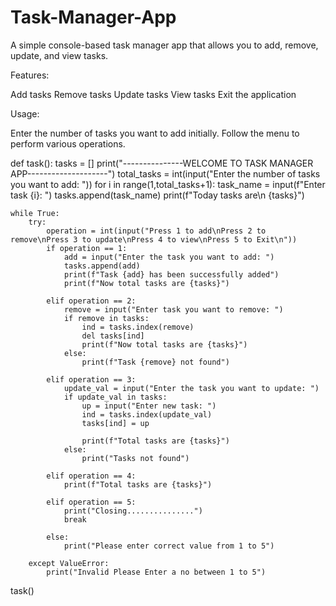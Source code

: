 # Task-Manager-App
A simple console-based task manager app that allows you to add, remove, update, and view tasks.

Features:

Add tasks
Remove tasks
Update tasks
View tasks
Exit the application

Usage:

Enter the number of tasks you want to add initially.
Follow the menu to perform various operations.



def task():
    tasks = []
    print("---------------WELCOME TO TASK MANAGER APP--------------------")
    total_tasks = int(input("Enter the number of tasks you want to add: "))
    for i in range(1,total_tasks+1):
        task_name = input(f"Enter task {i}: ")
        tasks.append(task_name)
    print(f"Today tasks are\n {tasks}")

    while True:
        try:
            operation = int(input("Press 1 to add\nPress 2 to remove\nPress 3 to update\nPress 4 to view\nPress 5 to Exit\n"))
            if operation == 1:
                add = input("Enter the task you want to add: ")
                tasks.append(add)
                print(f"Task {add} has been successfully added")
                print(f"Now total tasks are {tasks}")

            elif operation == 2:
                remove = input("Enter task you want to remove: ")
                if remove in tasks:
                    ind = tasks.index(remove)
                    del tasks[ind]
                    print(f"Now total tasks are {tasks}")
                else:
                    print(f"Task {remove} not found")

            elif operation == 3:
                update_val = input("Enter the task you want to update: ")
                if update_val in tasks:
                    up = input("Enter new task: ")
                    ind = tasks.index(update_val)
                    tasks[ind] = up

                    print(f"Total tasks are {tasks}")
                else:
                    print("Tasks not found")

            elif operation == 4:
                print(f"Total tasks are {tasks}")

            elif operation == 5:
                print("Closing...............")
                break

            else:
                print("Please enter correct value from 1 to 5")

        except ValueError:
            print("Invalid Please Enter a no between 1 to 5")

task()
